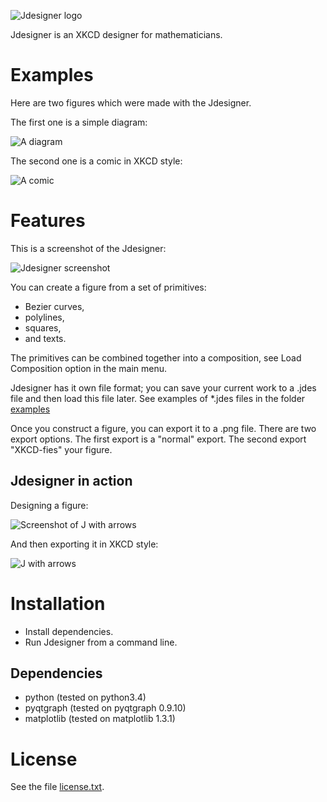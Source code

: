 
![Jdesigner logo](figures/Jdesigner.png)

Jdesigner is an XKCD designer for mathematicians. 

Examples
========

Here are two figures which were made with the Jdesigner. 

The first one is a simple diagram:

![A diagram](figures/diagram.png)

The second one is a comic in XKCD style:

![A comic](figures/comic.png)


Features
========

This is a screenshot of the Jdesigner:

![Jdesigner screenshot](figures/jdesigner_window.png)

You can create a figure from a set of primitives:
* Bezier curves,
* polylines,
* squares,
* and texts.

The primitives can be combined together into a composition, see Load Composition
option in the main menu.

Jdesigner has it own file format; you can save your current work to a .jdes file
and then load this file later. See examples of *.jdes files in the folder
[examples](examples/)

Once you construct a figure, you can export it to a .png file. There are two
export options. The first export is a "normal" export. The second export
"XKCD-fies" your figure.

Jdesigner in action
-------------------

Designing a figure:

![Screenshot of J with arrows](figures/working_example.png)

And then exporting it in XKCD style:

![J with arrows](figures/J_with_arrows.png)

Installation
============

* Install dependencies.
* Run Jdesigner from a command line.

Dependencies
------------

* python (tested on python3.4)
* pyqtgraph (tested on pyqtgraph 0.9.10)
* matplotlib (tested on matplotlib 1.3.1)


License
=======

See the file [license.txt](license.txt). 


